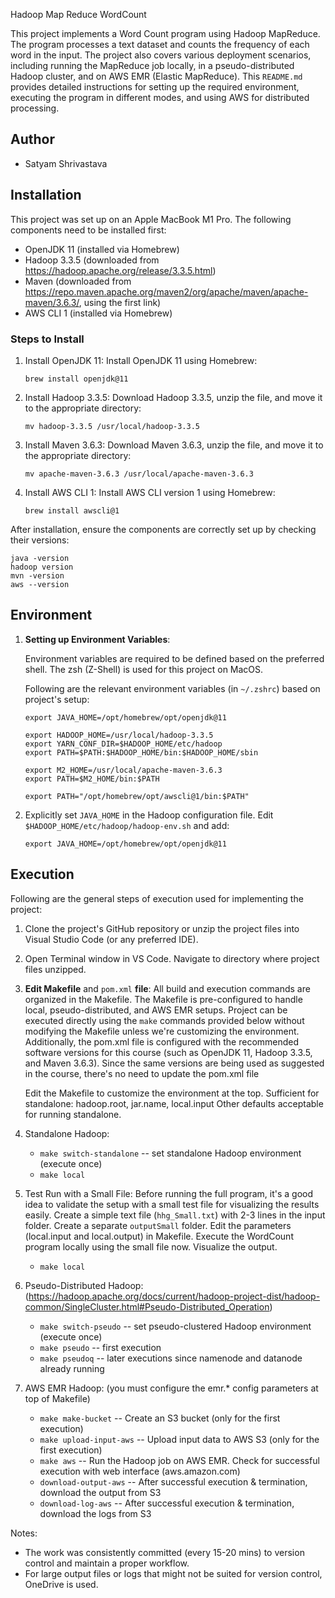Hadoop Map Reduce WordCount

This project implements a Word Count program using Hadoop MapReduce. The program processes a text dataset and counts the frequency of each word in the input. The project also covers various deployment scenarios, including running the MapReduce job locally, in a pseudo-distributed Hadoop cluster, and on AWS EMR (Elastic MapReduce). This `README.md` provides detailed instructions for setting up the required environment, executing the program in different modes, and using AWS for distributed processing.

Author
-----------
- Satyam Shrivastava

Installation
------------
This project was set up on an Apple MacBook M1 Pro. The following components need to be installed first:
- OpenJDK 11 (installed via Homebrew)
- Hadoop 3.3.5 (downloaded from https://hadoop.apache.org/release/3.3.5.html)
- Maven (downloaded from https://repo.maven.apache.org/maven2/org/apache/maven/apache-maven/3.6.3/, using the first link)
- AWS CLI 1 (installed via Homebrew)

### Steps to Install

1) Install OpenJDK 11: Install OpenJDK 11 using Homebrew:

   `brew install openjdk@11`

2) Install Hadoop 3.3.5: Download Hadoop 3.3.5, unzip the file, and move it to the appropriate directory:

   `mv hadoop-3.3.5 /usr/local/hadoop-3.3.5`

3) Install Maven 3.6.3: Download Maven 3.6.3, unzip the file, and move it to the appropriate directory:

   `mv apache-maven-3.6.3 /usr/local/apache-maven-3.6.3`

4) Install AWS CLI 1: Install AWS CLI version 1 using Homebrew:

   `brew install awscli@1`

After installation, ensure the components are correctly set up by checking their versions:
```
java -version
hadoop version
mvn -version
aws --version
```

Environment
-----------
1) **Setting up Environment Variables**:

   Environment variables are required to be defined based on the preferred shell. The zsh (Z-Shell) is used for this project on MacOS.

   Following are the relevant environment variables (in `~/.zshrc`) based on project's setup:

   ```
   export JAVA_HOME=/opt/homebrew/opt/openjdk@11

   export HADOOP_HOME=/usr/local/hadoop-3.3.5
   export YARN_CONF_DIR=$HADOOP_HOME/etc/hadoop
   export PATH=$PATH:$HADOOP_HOME/bin:$HADOOP_HOME/sbin

   export M2_HOME=/usr/local/apache-maven-3.6.3
   export PATH=$M2_HOME/bin:$PATH

   export PATH="/opt/homebrew/opt/awscli@1/bin:$PATH"
   ```

2) Explicitly set `JAVA_HOME` in the Hadoop configuration file. Edit `$HADOOP_HOME/etc/hadoop/hadoop-env.sh` and add:

   `export JAVA_HOME=/opt/homebrew/opt/openjdk@11`

Execution
---------
Following are the general steps of execution used for implementing the project:

1) Clone the project's GitHub repository or unzip the project files into Visual Studio Code (or any preferred IDE).

2) Open Terminal window in VS Code. Navigate to directory where project files unzipped.

3) **Edit Makefile** and `pom.xml` **file**:
   All build and execution commands are organized in the Makefile. The Makefile is pre-configured to handle local, pseudo-distributed, and AWS EMR setups. Project can be executed directly using the `make` commands provided below without modifying the Makefile unless we're customizing the environment.
   Additionally, the pom.xml file is configured with the recommended software versions for this course (such as OpenJDK 11, Hadoop 3.3.5, and Maven 3.6.3). Since the same versions are being used as suggested in the course, there's no need to update the pom.xml file
   
   Edit the Makefile to customize the environment at the top.
	Sufficient for standalone: hadoop.root, jar.name, local.input
	Other defaults acceptable for running standalone.

4) Standalone Hadoop:
	- `make switch-standalone`		-- set standalone Hadoop environment (execute once)
	- `make local`

5) Test Run with a Small File:
   Before running the full program, it's a good idea to validate the setup with a small test file for visualizing the results easily. Create a simple text file (`hhg_Small.txt`) with 2-3 lines in the input folder. Create a separate `outputSmall` folder. Edit the parameters (local.input and local.output) in Makefile. Execute the WordCount program locally using the small file now. Visualize the output.
	- `make local`

6) Pseudo-Distributed Hadoop: (https://hadoop.apache.org/docs/current/hadoop-project-dist/hadoop-common/SingleCluster.html#Pseudo-Distributed_Operation)
	- `make switch-pseudo`			-- set pseudo-clustered Hadoop environment (execute once)
	- `make pseudo`					-- first execution
	- `make pseudoq`				-- later executions since namenode and datanode already running

7) AWS EMR Hadoop: (you must configure the emr.* config parameters at top of Makefile)
	- `make make-bucket`			-- Create an S3 bucket (only for the first execution)
	- `make upload-input-aws`		-- Upload input data to AWS S3 (only for the first execution)
	- `make aws`					-- Run the Hadoop job on AWS EMR. Check for successful execution with web interface (aws.amazon.com)
	- `download-output-aws`		-- After successful execution & termination, download the output from S3
 	- `download-log-aws`		-- After successful execution & termination, download the logs from S3

Notes: 
- The work was consistently committed (every 15-20 mins) to version control and maintain a proper workflow.
- For large output files or logs that might not be suited for version control, OneDrive is used.